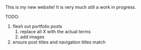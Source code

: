 This is my new website! It is very much still a work in progress.

TODO:
1) flesh out portfolio posts
   1) replace all *X* with the actual terms
   2) add images
2) ensure post titles and navigation titles match
